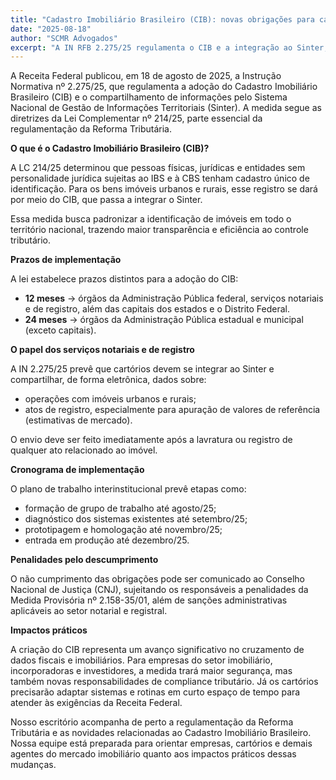 ```yaml
---
title: "Cadastro Imobiliário Brasileiro (CIB): novas obrigações para cartórios e reflexos da Reforma Tributária"
date: "2025-08-18"
author: "SCMR Advogados"
excerpt: "A IN RFB 2.275/25 regulamenta o CIB e a integração ao Sinter, definindo prazos, deveres de cartórios e impactos para empresas do mercado imobiliário."
---
```



A Receita Federal publicou, em 18 de agosto de 2025, a Instrução Normativa nº 2.275/25, que regulamenta a adoção do Cadastro Imobiliário Brasileiro (CIB) e o compartilhamento de informações pelo Sistema Nacional de Gestão de Informações Territoriais (Sinter). A medida segue as diretrizes da Lei Complementar nº 214/25, parte essencial da regulamentação da Reforma Tributária.

**O que é o Cadastro Imobiliário Brasileiro (CIB)?**

A LC 214/25 determinou que pessoas físicas, jurídicas e entidades sem personalidade jurídica sujeitas ao IBS e à CBS tenham cadastro único de identificação. Para os bens imóveis urbanos e rurais, esse registro se dará por meio do CIB, que passa a integrar o Sinter.

Essa medida busca padronizar a identificação de imóveis em todo o território nacional, trazendo maior transparência e eficiência ao controle tributário.

**Prazos de implementação**

A lei estabelece prazos distintos para a adoção do CIB:

- **12 meses** → órgãos da Administração Pública federal, serviços notariais e de registro, além das capitais dos estados e o Distrito Federal.
- **24 meses** → órgãos da Administração Pública estadual e municipal (exceto capitais).

**O papel dos serviços notariais e de registro**

A IN 2.275/25 prevê que cartórios devem se integrar ao Sinter e compartilhar, de forma eletrônica, dados sobre:

- operações com imóveis urbanos e rurais;
- atos de registro, especialmente para apuração de valores de referência (estimativas de mercado).

O envio deve ser feito imediatamente após a lavratura ou registro de qualquer ato relacionado ao imóvel.

**Cronograma de implementação**

O plano de trabalho interinstitucional prevê etapas como:

- formação de grupo de trabalho até agosto/25;
- diagnóstico dos sistemas existentes até setembro/25;
- prototipagem e homologação até novembro/25;
- entrada em produção até dezembro/25.

**Penalidades pelo descumprimento**

O não cumprimento das obrigações pode ser comunicado ao Conselho Nacional de Justiça (CNJ), sujeitando os responsáveis a penalidades da Medida Provisória nº 2.158-35/01, além de sanções administrativas aplicáveis ao setor notarial e registral.

**Impactos práticos**

A criação do CIB representa um avanço significativo no cruzamento de dados fiscais e imobiliários. Para empresas do setor imobiliário, incorporadoras e investidores, a medida trará maior segurança, mas também novas responsabilidades de compliance tributário. Já os cartórios precisarão adaptar sistemas e rotinas em curto espaço de tempo para atender às exigências da Receita Federal.

Nosso escritório acompanha de perto a regulamentação da Reforma Tributária e as novidades relacionadas ao Cadastro Imobiliário Brasileiro. Nossa equipe está preparada para orientar empresas, cartórios e demais agentes do mercado imobiliário quanto aos impactos práticos dessas mudanças.
